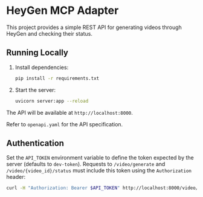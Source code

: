 # HeyGen MCP Adapter

This project provides a simple REST API for generating videos through HeyGen and checking their status.

## Running Locally

1. Install dependencies:
   ```bash
   pip install -r requirements.txt
   ```

2. Start the server:
   ```bash
   uvicorn server:app --reload
   ```

The API will be available at `http://localhost:8000`.

Refer to `openapi.yaml` for the API specification.

## Authentication

Set the `API_TOKEN` environment variable to define the token expected by the
server (defaults to `dev-token`). Requests to `/video/generate` and
`/video/{video_id}/status` must include this token using the `Authorization`
header:

```bash
curl -H "Authorization: Bearer $API_TOKEN" http://localhost:8000/video/generate
```

